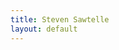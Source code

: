 ```yaml
---
title: Steven Sawtelle
layout: default
---
```


<head>
		<meta charset="utf-8">
		<meta name="viewport" content="width=device-width, initial-scale = 1.0, maximum-scale=1.0, user-scalable=no" />
		<meta property="og:description" content="Personal perfolio website of Steven Sawtelle">
		<meta property="og:site_name" content="Steven Sawtelle" />
		<title>Steven Sawtelle</title>
		<link rel="stylesheet" type="text/css" href="css/style.css">
		<!-- Global site tag (gtag.js) - Google Analytics -->
		<script async src="https://www.googletagmanager.com/gtag/js?id=UA-137815317-1"></script>
		<script>
		  window.dataLayer = window.dataLayer || [];
		  function gtag(){dataLayer.push(arguments);}
		  gtag('js', new Date());

		  gtag('config', 'UA-137815317-1');
		</script>

</head>
 
<body>
	<!-- about -->
	<div class="about" id="about">
	<center>
	
	<h1>Steven Sawtelle</h1>
		
	<p><a href="/puzzles" class="nav">Play some games/puzzles I made!</a></p>
	<p><a href="/blog" class="nav">Check out my Blog!</a></p>
	<p><a href="/about" class="nav">Learn About Me</a></p>
	
    </center>
    
	<div class="contact" id="contact">
	    <center>
				<h2>Contact Me!</h2>
				<a href="https://twitter.com/StevenSawtelle">Twitter</a>
				|
				<a href="https://www.linkedin.com/in/steven-sawtelle">LinkedIn</a>
				|
				<a href="https://github.com/stevensawtelle">GitHub</a>
				|
				<a href="mailto:steven.sawtelle@gmail.com" target="_blank">Email</a>
				|
				<a href="StevenSawtelleResume.pdf" target="_blank">Resume</a>
		</center>
	</div>

